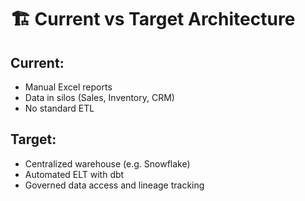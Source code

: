 # 🏗️ Current vs Target Architecture

## Current:
- Manual Excel reports
- Data in silos (Sales, Inventory, CRM)
- No standard ETL

## Target:
- Centralized warehouse (e.g. Snowflake)
- Automated ELT with dbt
- Governed data access and lineage tracking
